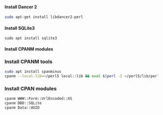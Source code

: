 #### Install Dancer 2

```bash
sudo apt-get install libdancer2-perl
```

#### Install SQLite3

```
sudo apt install sqlite3
```

#### Install CPANM modules
### Install CPANM tools
```bash
sudo apt install cpanminus
cpanm --local-lib=~/perl5 local::lib && eval $(perl -I ~/perl5/lib/perl5/ -Mlocal::lib)
```
### Install CPAN modules
```bash
cpanm WWW::Form::UrlEncoded::XS
cpanm DBD::SQLite
cpanm Data::UUID
```
